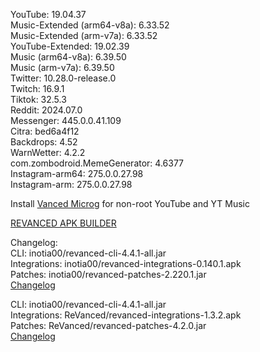 YouTube: 19.04.37  
Music-Extended (arm64-v8a): 6.33.52  
Music-Extended (arm-v7a): 6.33.52  
YouTube-Extended: 19.02.39  
Music (arm64-v8a): 6.39.50  
Music (arm-v7a): 6.39.50  
Twitter: 10.28.0-release.0  
Twitch: 16.9.1  
Tiktok: 32.5.3  
Reddit: 2024.07.0  
Messenger: 445.0.0.41.109  
Citra: bed6a4f12  
Backdrops: 4.52  
WarnWetter: 4.2.2  
com.zombodroid.MemeGenerator: 4.6377  
Instagram-arm64: 275.0.0.27.98  
Instagram-arm: 275.0.0.27.98  

Install [Vanced Microg](https://github.com/TeamVanced/VancedMicroG/releases) for non-root YouTube and YT Music  

[REVANCED APK BUILDER](https://github.com/alsyundawy/revanced-apk-builder/)  

Changelog:  
CLI: inotia00/revanced-cli-4.4.1-all.jar  
Integrations: inotia00/revanced-integrations-0.140.1.apk  
Patches: inotia00/revanced-patches-2.220.1.jar  
[Changelog](https://github.com/inotia00/revanced-patches/releases/tag/v2.220.1)

CLI: inotia00/revanced-cli-4.4.1-all.jar  
Integrations: ReVanced/revanced-integrations-1.3.2.apk  
Patches: ReVanced/revanced-patches-4.2.0.jar  
[Changelog](https://github.com/ReVanced/revanced-patches/releases/tag/v4.2.0)  
